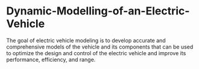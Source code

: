 # Dynamic-Modelling-of-an-Electric-Vehicle
The goal of electric vehicle modeling is to develop accurate and comprehensive models of the vehicle and its components that can be used to optimize the design and control of the electric vehicle and improve its performance, efficiency, and range.
